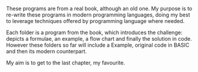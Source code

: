 These programs are from a real book, although an old one. My purpose is to re-write these programs in modern programming languages, doing my best to leverage techniques offered by programming language where needed.

Each folder is a program from the book, which introduces the challenge: depicts a formulae, an example, a flow chart and finally the solution in code. However these folders so far will include a Example, original code in BASIC and then its modern counterpart.

My aim is to get to the last chapter, my favourite.

